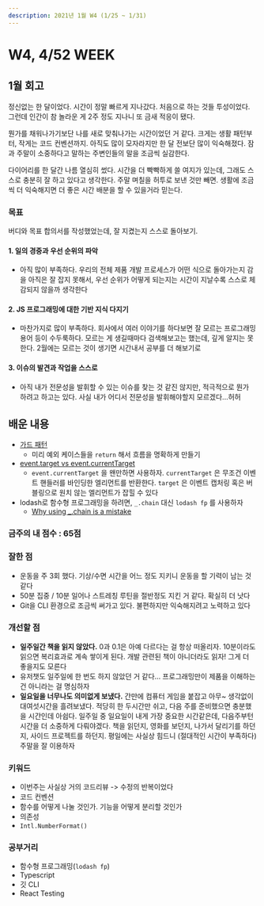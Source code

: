 ```yaml
---
description: 2021년 1월 W4 (1/25 ~ 1/31)
---
```


# W4, 4/52 WEEK

## 1월 회고

정신없는 한 달이었다. 시간이 정말 빠르게 지나갔다. 처음으로 하는 것들 투성이었다. 그런데 인간이 참 놀라운 게 2주 정도 지나니 또 금새 적응이 됐다.

뭔가를 채워나가기보단 나를 새로 맞춰나가는 시간이었던 거 같다. 크게는 생활 패턴부터, 작게는 코드 컨벤션까지. 아직도 많이 모자라지만 한 달 전보단 많이 익숙해졌다. 잠과 주말이 소중하다고 말하는 주변인들의 말을 조금씩 실감한다.

다이어리를 한 달간 나름 열심히 썼다. 시간을 더 빡빡하게 쓸 여지가 있는데, 그래도 스스로 충분히 잘 하고 있다고 생각한다. 주말 며칠을 허투로 보낸 것만 빼면. 생활에 조금씩 더 익숙해지면 더 좋은 시간 배분을 할 수 있을거라 믿는다.

### 목표

버디와 목표 합의서를 작성했었는데, 잘 지켰는지 스스로 돌아보기.

#### 1. 일의 경중과 우선 순위의 파악

- 아직 많이 부족하다. 우리의 전체 제품 개발 프로세스가 어떤 식으로 돌아가는지 감을 아직은 잘 잡지 못해서, 우선 순위가 어떻게 되는지는 시간이 지날수록 스스로 체감되지 않을까 생각한다

#### 2. JS 프로그래밍에 대한 기반 지식 다지기

- 마찬가지로 많이 부족하다. 회사에서 여러 이야기를 하다보면 잘 모르는 프로그래밍 용어 등이 수두룩하다. 모르는 게 생길때마다 검색해보고는 했는데, 깊게 알지는 못한다. 2월에는 모르는 것이 생기면 시간내서 공부를 더 해보기로

#### 3. 이슈의 발견과 작업을 스스로

- 아직 내가 전문성을 발휘할 수 있는 이슈를 찾는 것 같진 않지만, 적극적으로 뭔가 하려고 하고는 있다. 사실 내가 어디서 전문성을 발휘해야할지 모르겠다...허허

## 배운 내용

- [가드 패턴](https://www.catalyst.net.nz/blog/early-returnsguard-clauses-javascript-and-react)
  - 미리 예외 케이스들을 `return` 해서 흐름을 명확하게 만들기
- [event.target vs event.currentTarget](https://developer.mozilla.org/en-US/docs/Web/API/Event/currentTarget)
  - `event.currentTarget` 을 왠만하면 사용하자. `currentTarget` 은 무조건 이벤트 핸들러를 바인딩한 엘리먼트를 반환한다. `target` 은 이벤트 캡처링 혹은 버블링으로 원치 않는 엘리먼트가 잡힐 수 있다
- lodash로 함수형 프로그래밍을 하려면, `_.chain` 대신 `lodash fp` 를 사용하자
  - [Why using _.chain is a mistake](https://www.slideshare.net/ssuser09b140/why-using-chain-is-a-mistake)

### 금주의 내 점수 : 65점

### 잘한 점

- 운동을 주 3회 했다. 기상/수면 시간을 어느 정도 지키니 운동을 할 기력이 남는 것 같다
- 50분 집중 / 10분 일어나 스트레칭 루틴을 절반정도 지킨 거 같다. 확실히 더 낫다
- Git을 CLI 환경으로 조금씩 써가고 있다. 불편하지만 익숙해지려고 노력하고 있다

### 개선할 점

- **일주일간 책을 읽지 않았다.** 0과 0.1은 아예 다르다는 걸 항상 떠올리자. 10분이라도 읽으면 복리효과로 계속 쌓이게 된다. 개발 관련된 책이 아니더라도 읽자! 그게 더 좋을지도 모른다
- 유저챗도 일주일에 한 번도 하지 않았던 거 같다... 프로그래밍만이 제품을 이해하는 건 아니라는 걸 명심하자
- **일요일을 너무나도 의미없게 보냈다.** 간만에 컴퓨터 게임을 붙잡고 아무~ 생각없이 대여섯시간을 흘려보냈다. 적당히 한 두시간만 쉬고, 다음 주를 준비했으면 충분했을 시간인데 아쉽다. 일주일 중 일요일이 내게 가장 중요한 시간같은데, 다음주부턴 시간을 더 소중하게 다뤄야겠다. 책을 읽던지, 영화를 보던지, 나가서 달리기를 하던지, 사이드 프로젝트를 하던지. 평일에는 사실상 힘드니 (절대적인 시간이 부족하다) 주말을 잘 이용하자

### 키워드

- 이번주는 사실상 거의 코드리뷰 -> 수정의 반복이었다
- 코드 컨벤션
- 함수를 어떻게 나눌 것인가. 기능을 어떻게 분리할 것인가
- 의존성
- `Intl.NumberFormat()`

### 공부거리

- 함수형 프로그래밍(`lodash fp`)
- Typescript
- 깃 CLI
- React Testing
